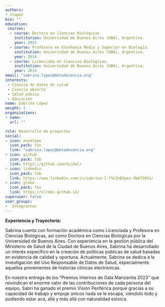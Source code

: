 ```yaml
---
authors:
- slopez
bio: ""
education: 
 courses:
  - course: Doctora en Ciencias Biológicas
    institution: Universidad de Buenos Aires (UBA), Argentina.
    year: 2021
  - course: Profesora en Enseñanza Media y Superior en Biología.
    institution: Universidad de Buenos Aires (UBA), Argentina.
    year: 2014
  - course: Licenciada en Ciencias Biológicas.
    institution: Universidad de Buenos Aires (UBA), Argentina.
    year: 2013
email: "sabrina.lopez@metadocencia.org"
interests:
 - Ciencia de datos de salud
 - Ciencia abierta
 - Salud púbica
 - Educación 
name: Sabrina López 
weight: 1
organizations:
- name: 
  url: ""

role: Desarrollo de proyectos
social:
- icon: envelope
  icon_pack: fas
  link: "sabrina.lopez@metadocencia.org"
- icon: github
  icon_pack: fab
  link: https://github.com/SLLDeC/
- icon: linkedin
  icon_pack: fab
  link: https://www.linkedin.com/in/sabrina-l-l%C3%B3pez-4b675851/
- icon: globe
  icon_pack: fas
  link: https://slldec.github.io/
superuser: false
user_groups:
-  Integrantes
---
```


**Experiencia y Trayectoria:**

Sabrina cuenta con  formación académica como Licenciada y Profesora en Ciencias Biológicas, así como Doctora en Ciencias Biológicas por la Universidad de Buenos Aires. 
Con experiencia en la gestión pública del Ministerio de Salud de la Ciudad de Buenos Aires, Sabrina ha desarrollado un interés específico en la creación de políticas públicas de salud basadas en evidencia de calidad y oportuna.
Actualmente, Sabrina se dedica a la investigación del Uso Responsable de Datos de Salud, especialmente aquellos provenientes de historias clínicas electrónicas.

En nuestra entrega de los “Premios Internos de Gala Manzanita 2023” que reivindican el enorme valor de las contribuciones de cada persona del equipo, Sabri ha ganado el premio Visión Periférica porque gracias a su capacidad de trabajo y empuje únicos nada se le escapa, viéndolo todo y pudiendo estar acá, allá y más allá con naturalidad estoica.

